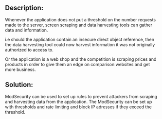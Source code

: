 ## Description:

Whenever the application does not put a threshold on the number requests made to the server,
screen scraping and data harvesting tools can gather data and information.

i.e should the application contain an insecure direct object reference, then the data harvesting
tool could now harvest information it was not originally authorized to access to.

Or the application is a web shop and the competition is scraping prices and products in order to 
give them an edge on comparison websites and get more business.

## Solution:

ModSecurity can be used to set up rules to prevent attackers from scraping and harvesting data
from the application. The ModSecurity can be set up with thresholds and rate limiting and block
IP adresses if they exceed the threshold.
